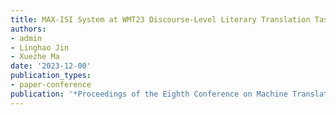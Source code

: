 ```yaml
---
title: MAX-ISI System at WMT23 Discourse-Level Literary Translation Task
authors:
- admin
- Linghao Jin
- Xuezhe Ma
date: '2023-12-00'
publication_types:
- paper-conference
publication: '*Proceedings of the Eighth Conference on Machine Translation*'
---
```

